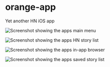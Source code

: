 # orange-app

Yet another HN iOS app

![Screenshot showing the apps main menu](IMG_3618.PNG)

![Screenshot showing the apps HN story list](IMG_3619.PNG)

![Screenshot showing the apps in-app browser](IMG_3620.PNG)

![Screenshot showing the apps saved story list](IMG_3621.PNG)
